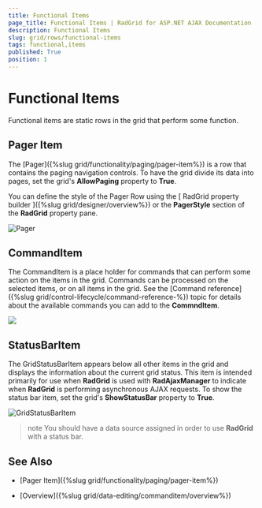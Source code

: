 ```yaml
---
title: Functional Items
page_title: Functional Items | RadGrid for ASP.NET AJAX Documentation
description: Functional Items
slug: grid/rows/functional-items
tags: functional,items
published: True
position: 1
---
```


# Functional Items



Functional items are static rows in the grid that perform some function.

## Pager Item

The [Pager]({%slug grid/functionality/paging/pager-item%}) is a row that contains the paging navigation controls. To have the grid divide its data into pages, set the grid's **AllowPaging** property to **True**.

You can define the style of the Pager Row using the [ RadGrid property builder ]({%slug grid/designer/overview%}) or the **PagerStyle** section of the **RadGrid** property pane.

![Pager](images/grd_Pager.png)

## CommandItem

The CommandItem is a place holder for commands that can perform some action on the items in the grid. Commands can be processed on the selected items, or on all items in the grid. See the [Command reference]({%slug grid/control-lifecycle/command-reference-%}) topic for details about the available commands you can add to the **CommndItem**.

![](images/grd_CommandItemTemplate_markedup2.png)

## StatusBarItem

The GridStatusBarItem appears below all other items in the grid and displays the information about the current grid status. This item is intended primarily for use when **RadGrid** is used with **RadAjaxManager** to indicate when **RadGrid** is performing asynchronous AJAX requests. To show the status bar item, set the grid's **ShowStatusBar** property to **True**.

![GridStatusBarItem](images/grd_GridStatusBarItem.png)

>note You should have a data source assigned in order to use **RadGrid** with a status bar.
>


## See Also

 * [Pager Item]({%slug grid/functionality/paging/pager-item%})

 * [Overview]({%slug grid/data-editing/commanditem/overview%})
